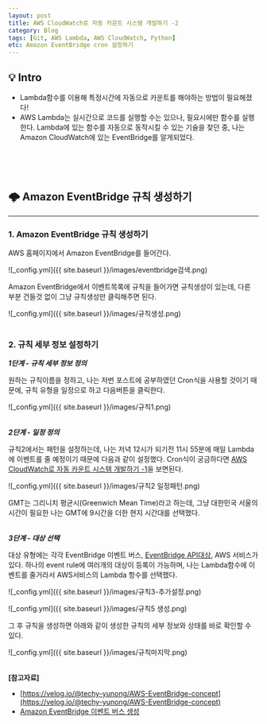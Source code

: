 ```yaml
---
layout: post
title: AWS CloudWatch로 자동 카운트 시스템 개발하기 -2
category: Blog
tags: [Git, AWS Lambda, AWS CloudWatch, Python]
etc: Amazon EventBridge cron 설정하기
---
```

## 💡 Intro
- Lambda함수를 이용해 특정시간에 자동으로 카운트를 해야하는 방법이 필요해졌다!
- AWS Lambda는 실시간으로 코드를 실행할 수는 있으나, 필요시에만 함수를 실행한다. Lambda에 있는 함수를 자동으로 동작시킬 수 있는 기술을 찾던 중, 나는 Amazon CloudWatch에 있는 EventBridge를 알게되었다.
<br>
<br>
<br>

## 🌩 Amazon EventBridge 규칙 생성하기
---------------------------------------
### 1. Amazon EventBridge 규칙 생성하기

AWS 홈페이지에서 Amazon EventBridge를 들어간다.

![_config.yml]({{ site.baseurl }}/images/eventbridge검색.png)

Amazon EventBridge에서 이벤트목록에 규칙을 들어가면 규칙생성이 있는데, 다른 부분 건들것 없이 그냥 규칙생성만 클릭해주면 된다. 

![_config.yml]({{ site.baseurl }}/images/규칙생성.png)
<br>
<br>

### 2. 규칙 세부 정보 설정하기

***1단계 - 규칙 세부 정보 정의***

원하는 규칙이름을 정하고, 나는 저번 포스트에 공부하였던 Cron식을 사용할 것이기 때문에, 규칙 유형을 일정으로 하고 다음버튼을 클릭한다.

![_config.yml]({{ site.baseurl }}/images/규칙1.png)
<br>
<br>

***2단계 - 일정 정의***

규칙2에서는 패턴을 설정하는데, 나는 저녁 12시가 되기전 11시 55분에 매일 Lambda에 이벤트를 줄 예정이기 때문에 다음과 같이 설정했다. Cron식이 궁금하다면 [AWS CloudWatch로 자동 카운트 시스템 개발하기 -1](https://liampoet.github.io/Lambda-CloudWatch/)을 보면된다. 

![_config.yml]({{ site.baseurl }}/images/규칙2 일정패턴.png)

GMT는 그리니치 평균시(Greenwich Mean Time)라고 하는데, 그냥 대한민국 서울의 시간이 필요한 나는 GMT에 9시간을 더한 현지 시간대를 선택했다.
<br>
<br>

***3단계 - 대상 선택***

대상 유형에는 각각 EventBridge 이벤트 버스, [EventBridge API대상](https://docs.aws.amazon.com/ko_kr/eventbridge/latest/userguide/eb-api-destinations.html), AWS 서비스가 있다. 하나의 event rule에 여러개의 대상이 등록이 가능하며, 나는 Lambda함수에 이벤트를 줄거라서 AWS서비스의 Lambda 항수를 선택했다. 

![_config.yml]({{ site.baseurl }}/images/규칙3-추가설정.png)

![_config.yml]({{ site.baseurl }}/images/규칙5 생성.png)

그 후 규칙을 생성하면 아래와 같이 생성한 규칙의 세부 정보와 상태를 바로 확인할 수 있다.

![_config.yml]({{ site.baseurl }}/images/규칙마지막.png)
<br>
<br>

**[참고자료]**
- [https://velog.io/@techy-yunong/AWS-EventBridge-concept](https://velog.io/@techy-yunong/AWS-EventBridge-concept)
- [Amazon EventBridge 이벤트 버스 생성](https://docs.aws.amazon.com/ko_kr/eventbridge/latest/userguide/eb-create-event-bus.html)
